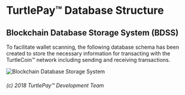 # TurtlePay™ Database Structure

## Blockchain Database Storage System (BDSS)

To facilitate wallet scanning, the following database schema has been created to store the necessary information for transacting with the TurtleCoin™ network including sending and receiving transactions.

![Blockchain Database Storage System](https://i.imgur.com/vM1xlpJ.png)

###### (c) 2018 TurtlePay™ Development Team

